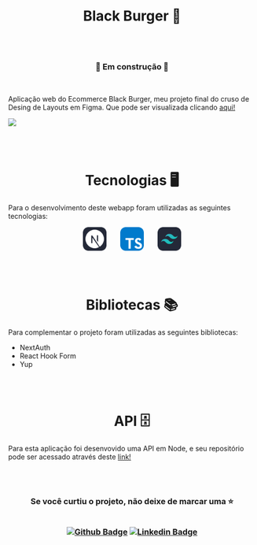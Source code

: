 <h1 align="center"> Black Burger 🍔 </h1>

<br><br>

<h3 align="center">🚧 Em construção 🚧</h3>

<br>

Aplicação web do Ecommerce Black Burger, meu projeto final do cruso de Desing de Layouts em Figma.
Que pode ser visualizada clicando [aqui!](https://www.figma.com/file/m79zsNd8MjArJemNZ56Zbk/Black-Burger?type=design&node-id=0%3A1&mode=design&t=MEAtrz5SJA3uoyJB-1)

![](https://images2.imgbox.com/41/60/6Bt55vp4_o.png)

<br><br>

<h1 align="center"> Tecnologias 🖥️ </h1>

Para o desenvolvimento deste webapp foram utilizadas as seguintes tecnologias:

<div align="center" >
<img src="https://github.com/tandpfun/skill-icons/raw/main/icons/NextJS-Dark.svg" width=48/>
&nbsp &nbsp &nbsp
<img src="https://github.com/tandpfun/skill-icons/raw/main/icons/TypeScript.svg" width=48 />
 &nbsp &nbsp &nbsp         
<img src="https://github.com/tandpfun/skill-icons/raw/main/icons/TailwindCSS-Dark.svg" width=48/> 
</div>

<br><br>

<h1 align="center"> Bibliotecas 📚 </h1>

Para complementar o projeto foram utilizadas as seguintes bibliotecas:

- NextAuth
- React Hook Form
- Yup

<br><br>

<h1 align="center">API 🗄️</h1>

Para esta aplicação foi desenvovido uma API em Node, e seu repositório pode ser acessado através deste [link!](https://github.com/LuizLimaDev/black-burger-api)

<br><br>

<h3 align="center"> Se você curtiu o projeto, não deixe de marcar uma ⭐
        
<div align="center">

<br>
    
[![Github Badge](https://img.shields.io/badge/-Github-000?style=flat-square&logo=Github&logoColor=white&link=https://github.com/luizlimadev)](https://github.com/luizlimadev)
[![Linkedin Badge](https://img.shields.io/badge/-LinkedIn-blue?style=flat-square&logo=Linkedin&logoColor=white&link=https://www.linkedin.com/in/luizlima-dev/)](https://www.linkedin.com/in/devluizlima/)
    
 </div>

